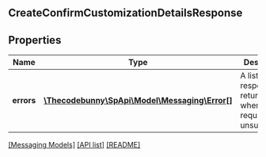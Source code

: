 ## CreateConfirmCustomizationDetailsResponse

## Properties

Name | Type | Description | Notes
------------ | ------------- | ------------- | -------------
**errors** | [**\Thecodebunny\SpApi\Model\Messaging\Error[]**](Error.md) | A list of error responses returned when a request is unsuccessful. | [optional]

[[Messaging Models]](../) [[API list]](../../Api) [[README]](../../../README.md)
